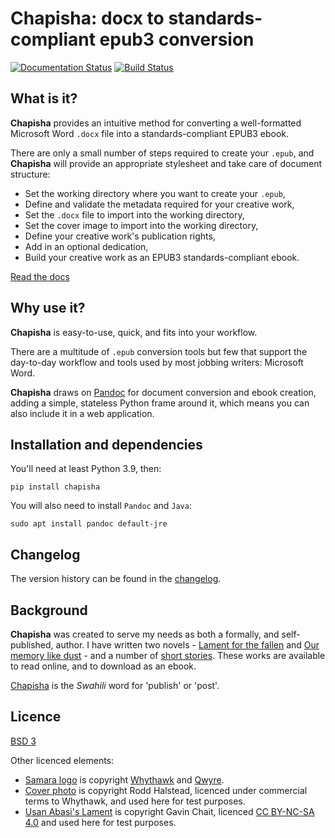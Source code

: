 # Chapisha: docx to standards-compliant epub3 conversion

[![Documentation Status](https://readthedocs.org/projects/chapisha/badge/?version=latest)](https://chapisha.readthedocs.io/en/latest/?badge=latest)
[![Build Status](https://travis-ci.com/whythawk/chapisha.svg?branch=main)](https://travis-ci.com/whythawk/chapisha)

## What is it?

**Chapisha** provides an intuitive method for converting a well-formatted Microsoft Word `.docx` file into a 
standards-compliant EPUB3 ebook.

There are only a small number of steps required to create your `.epub`, and **Chapisha** will provide an appropriate
stylesheet and take care of document structure:

- Set the working directory where you want to create your `.epub`,
- Define and validate the metadata required for your creative work,
- Set the `.docx` file to import into the working directory,
- Set the cover image to import into the working directory,
- Define your creative work's publication rights,
- Add in an optional dedication,
- Build your creative work as an EPUB3 standards-compliant ebook.

[Read the docs](https://chapisha.readthedocs.io/en/latest/)

## Why use it?

**Chapisha** is easy-to-use, quick, and fits into your workflow.

There are a multitude of `.epub` conversion tools but few that support the day-to-day workflow and tools used by most
jobbing writers: Microsoft Word.

**Chapisha** draws on [Pandoc](https://pandoc.org/epub.html) for document conversion and ebook creation, adding a 
simple, stateless Python frame around it, which means you can also include it in a web application.

## Installation and dependencies

You'll need at least Python 3.9, then:

    pip install chapisha

You will also need to install `Pandoc` and `Java`:

    sudo apt install pandoc default-jre

## Changelog

The version history can be found in the [changelog](https://github.com/whythawk/chapisha/blob/master/CHANGELOG).

## Background

**Chapisha** was created to serve my needs as both a formally, and self-published, author. I have written two 
novels - [Lament for the fallen](https://gavinchait.com/lament-for-the-fallen/) and 
[Our memory like dust](https://gavinchait.com/our-memory-like-dust/) - and a number of 
[short stories](https://gavinchait.com/). These works are available to read online, and to download
as an ebook.

[Chapisha](https://glosbe.com/sw/en/-chapisha) is the *Swahili* word for 'publish' or 'post'.

## Licence
[BSD 3](LICENSE)

Other licenced elements:

* [Samara logo](chapisha/helpers/images/logo.png) is copyright [Whythawk](https://whythawk.com) and [Qwyre](https://gavinchait.com).
* [Cover photo](tests/data/cover.jpg) is copyright Rodd Halstead, licenced under commercial terms to Whythawk, and used here for test purposes.
* [Usan Abasi's Lament](https://gavinchait.com/usan-abasis-lament/) is copyright Gavin Chait, licenced [CC BY-NC-SA 4.0](https://creativecommons.org/licenses/by-nc-sa/4.0/) and used here for test purposes.